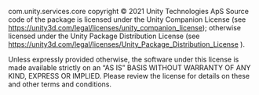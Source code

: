 com.unity.services.core copyright © 2021 Unity Technologies ApS Source code of the package is licensed under the Unity
Companion License (see https://unity3d.com/legal/licenses/unity_companion_license); otherwise licensed under the Unity
Package Distribution License (see https://unity3d.com/legal/licenses/Unity_Package_Distribution_License ).

Unless expressly provided otherwise, the software under this license is made available strictly on an “AS IS” BASIS
WITHOUT WARRANTY OF ANY KIND, EXPRESS OR IMPLIED. Please review the license for details on these and other terms and
conditions.
